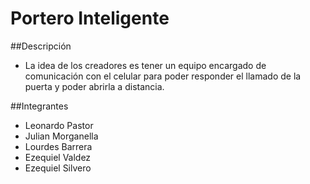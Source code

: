 # Portero Inteligente
##Descripción
- La idea de los creadores es tener un equipo encargado de comunicación con el celular para poder responder el llamado de la puerta y poder abrirla a distancia.

##Integrantes
- Leonardo Pastor
- Julian Morganella
- Lourdes Barrera
- Ezequiel Valdez
- Ezequiel Silvero
